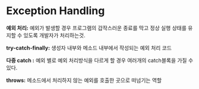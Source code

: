 # Exception Handling

**예외 처리:**  예외가 발생할 경우 프로그램의 갑작스러운 종료를 막고 정상 실행 상태를 유지할 수 있도록 개발자가 처리하는것.

**try-catch-finally:** 생성자 내부와 메소드 내부에서 작성되는 예외 처리 코드

**다중 catch :** 예외 별로 예외 처리방식을 다르게 할 경우 여러개의 catch블록을 가질 수 있다.

**throws:** 메소드에서 처리하지 않는 예외를 호출한 곳으로 떠넘기는 역할
